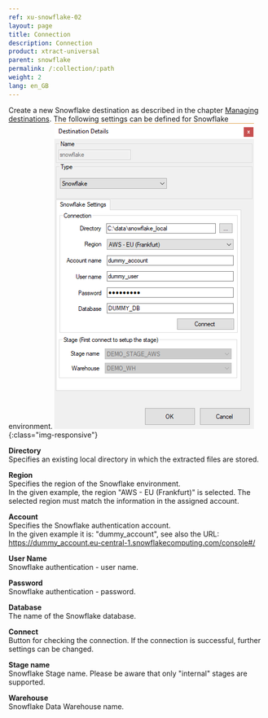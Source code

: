 ```yaml
---
ref: xu-snowflake-02
layout: page
title: Connection
description: Connection
product: xtract-universal
parent: snowflake
permalink: /:collection/:path
weight: 2
lang: en_GB
---
```


Create a new Snowflake destination as described in the chapter [Managing destinations](../../xu-destinations/managing-destinations).
The following settings can be defined for Snowflake environment.
![Snowflake-Destination-Details](/img/content/xu/snowflake/snowflake-destination-details_1.png){:class="img-responsive"}

**Directory**<br>
Specifies an existing local directory in which the extracted files are stored.

**Region**<br>
Specifies the region of the Snowflake environment.<br>
In the given example, the region "AWS - EU (Frankfurt)" is selected. 
The selected region must match the information in the assigned account. 

**Account**<br>
Specifies the Snowflake authentication account.<br>
In the given example it is: "dummy_account", see also the URL: <br>
https://dummy_account.eu-central-1.snowflakecomputing.com/console#/

**User Name**<br>
Snowflake authentication - user name. 

**Password**<br>
Snowflake authentication - password.

**Database**<br>
The name of the Snowflake database.

**Connect**<br>
Button for checking the connection.
If the connection is successful, further settings can be changed. 

**Stage name**<br>
Snowflake Stage name. 
Please be aware that only "internal" stages are supported. <!--please check if "supported" a good term in this case-->

**Warehouse**<br>
Snowflake Data Warehouse name.